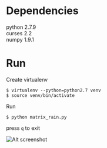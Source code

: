 Dependencies
==
python 2.7.9</br>
curses 2.2</br>
numpy 1.9.1</br>

Run
==

Create virtualenv

```
$ virtualenv --python=python2.7 venv
$ source venv/bin/activate
```

Run
```
$ python matrix_rain.py
```

press `q` to exit

![Alt screenshot](screenshot.png?raw=true "Matrix Rain")
